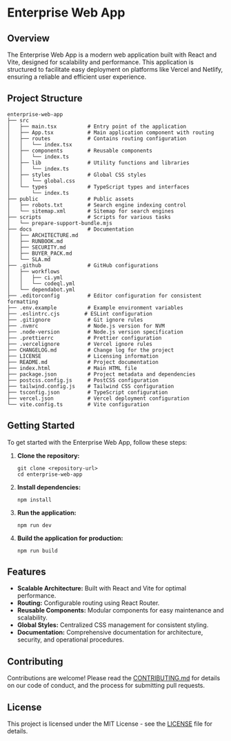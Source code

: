 # Enterprise Web App

## Overview

The Enterprise Web App is a modern web application built with React and Vite, designed for scalability and performance. This application is structured to facilitate easy deployment on platforms like Vercel and Netlify, ensuring a reliable and efficient user experience.

## Project Structure

```
enterprise-web-app
├── src
│   ├── main.tsx          # Entry point of the application
│   ├── App.tsx           # Main application component with routing
│   ├── routes            # Contains routing configuration
│   │   └── index.tsx
│   ├── components        # Reusable components
│   │   └── index.ts
│   ├── lib               # Utility functions and libraries
│   │   └── index.ts
│   ├── styles            # Global CSS styles
│   │   └── global.css
│   └── types             # TypeScript types and interfaces
│       └── index.ts
├── public                # Public assets
│   ├── robots.txt        # Search engine indexing control
│   └── sitemap.xml       # Sitemap for search engines
├── scripts               # Scripts for various tasks
│   └── prepare-support-bundle.mjs
├── docs                  # Documentation
│   ├── ARCHITECTURE.md
│   ├── RUNBOOK.md
│   ├── SECURITY.md
│   ├── BUYER_PACK.md
│   └── SLA.md
├── .github               # GitHub configurations
│   ├── workflows
│   │   ├── ci.yml
│   │   └── codeql.yml
│   └── dependabot.yml
├── .editorconfig         # Editor configuration for consistent formatting
├── .env.example          # Example environment variables
├── .eslintrc.cjs        # ESLint configuration
├── .gitignore            # Git ignore rules
├── .nvmrc                # Node.js version for NVM
├── .node-version         # Node.js version specification
├── .prettierrc           # Prettier configuration
├── .vercelignore         # Vercel ignore rules
├── CHANGELOG.md          # Change log for the project
├── LICENSE               # Licensing information
├── README.md             # Project documentation
├── index.html            # Main HTML file
├── package.json          # Project metadata and dependencies
├── postcss.config.js     # PostCSS configuration
├── tailwind.config.js    # Tailwind CSS configuration
├── tsconfig.json         # TypeScript configuration
├── vercel.json           # Vercel deployment configuration
└── vite.config.ts        # Vite configuration
```

## Getting Started

To get started with the Enterprise Web App, follow these steps:

1. **Clone the repository:**
   ```
   git clone <repository-url>
   cd enterprise-web-app
   ```

2. **Install dependencies:**
   ```
   npm install
   ```

3. **Run the application:**
   ```
   npm run dev
   ```

4. **Build the application for production:**
   ```
   npm run build
   ```

## Features

- **Scalable Architecture:** Built with React and Vite for optimal performance.
- **Routing:** Configurable routing using React Router.
- **Reusable Components:** Modular components for easy maintenance and scalability.
- **Global Styles:** Centralized CSS management for consistent styling.
- **Documentation:** Comprehensive documentation for architecture, security, and operational procedures.

## Contributing

Contributions are welcome! Please read the [CONTRIBUTING.md](docs/CONTRIBUTING.md) for details on our code of conduct, and the process for submitting pull requests.

## License

This project is licensed under the MIT License - see the [LICENSE](LICENSE) file for details.